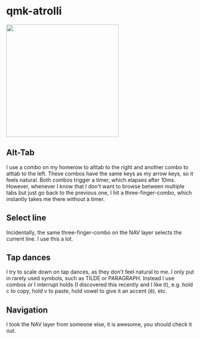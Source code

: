 # qmk-atrolli
<img src="https://i.imgur.com/k84IjAD.jpg" width="300"/>

## Alt-Tab

I use a combo on my homerow to alttab to the right and another combo to alttab to the left. These combos have the same keys as my arrow keys, so it feels natural. Both combos trigger a timer, which elapses after 10ms. However, whenever I know that I don't want to browse between multiple tabs but just go back to the previous one, I hit a three-finger-combo, which instantly takes me there without a timer.

## Select line

Incidentally, the same three-finger-combo on the NAV layer selects the current line. I use this a lot.

## Tap dances

I try to scale down on tap dances, as they don't feel natural to me. I only put in rarely used symbols, such as TILDE or PARAGRAPH. Instead I use combos or I interrupt holds (I discovered this recently and I like it), e.g. hold c to copy, hold v to paste, hold vowel to give it an accent (é), etc. 

## Navigation

I took the NAV layer from someone else, it is awesome, you should check it out.

